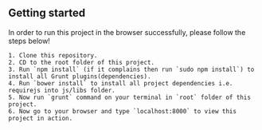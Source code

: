 ## Getting started
In order to run this project in the browser successfully, please follow the steps below!

	1. Clone this repository.
	2. CD to the root folder of this project.
	3. Run `npm install` (if it complains then run `sudo npm install`) to install all Grunt plugins(dependencies).
	4. Run `bower install` to install all project dependencies i.e. requirejs into js/libs folder.
	5. Now run `grunt` command on your terminal in `root` folder of this project.
	6. Now go to your browser and type `localhost:8000` to view this project in action.

